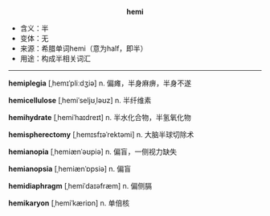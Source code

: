 
**<center>hemi</center>**

- <span class="definition">含义：半</span>
- <span class="definition">变体：无</span>
- <span class="definition">来源：希腊单词hemi（意为half，即半）</span>
- <span class="definition">用途：构成半相关词汇</span>

---

<span class="vocabulary">**hemiplegia**</span> [ˌhemɪˈpliːdʒiə] n. 偏瘫，半身麻痹，半身不遂

<span class="vocabulary">**hemicellulose**</span> [ˌhemiˈseljʊˌləʊz] n. 半纤维素

<span class="vocabulary">**hemihydrate**</span> [ˌhemiˈhaɪdreɪt] n. 半水化合物，半氢氧化物

<span class="vocabulary">**hemispherectomy**</span> [ˌhemɪsfɪəˈrektəmi] n. 大脑半球切除术

<span class="vocabulary">**hemianopia**</span> [ˌhemiænˈəʊpiə] n. 偏盲，一侧视力缺失 

<span class="vocabulary">**hemianopsia**</span> [ˌhemiænˈɒpsiə] n. 偏盲

<span class="vocabulary">**hemidiaphragm**</span> [ˌhemiˈdaɪəfræm] n. 偏侧膈

<span class="vocabulary">**hemikaryon**</span> [ˌhemiˈkæriɒn] n. 单倍核

